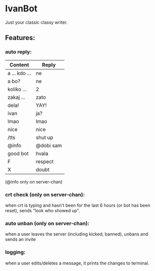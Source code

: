 # IvanBot
Just your classic classy writer.

## Features:

### auto reply:
Content | Reply
--------|------
a ... kdo ... | ne
a bo? | ne
koliko ... | 2
zakaj ... | zato
dela! | YAY!
ivan | ja?
lmao | lmao
nice | nice
/tts | shut up
@info | @dobi sam
good bot | hvala
F | respect
X | doubt

(@info only on server-chan)

### crt check (only on server-chan):
when crt is typing and hasn't been for the last 6 hours (or bot has been reset), sends "look who showed up".

### auto unban (only on server-chan):
when a user leaves the server (including kicked, banned), unbans and sends an invite

### logging:
when a user edits/deletes a message, it prints the changes to terminal.
